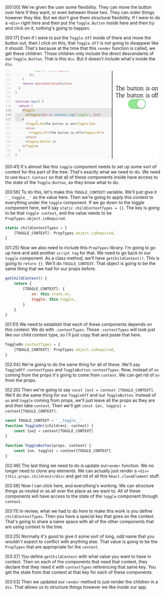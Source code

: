 [00:00] We've given the user some flexibility. They can move the button over here if they want, or even between these two. They can order things however they like. But we don't give them structural flexibility. If I were to do a `<div>` right here and then put the `Toggle.Button` inside here and then try and click on it, nothing's going to happen.

[00:17] Even if I were to put the `Toggle.Off` inside of there and move the button out, then I click on this, that `Toggle.Off` is not going to disappear like it should. That's because at the time that this `render` function is called, we get these children. Those children only include the direct descendants of our `Toggle.Button`. That is this `div`. But it doesn't include what's inside the `div`.

![Toggle Button Div](../images/react-make-compound-react-components-flexible-toggle-button-div.png)

[00:41] It's almost like this `toggle` component needs to set up some sort of context for this part of the tree. That's exactly what we need to do. We need to use `React Context` so that all of these components inside have access to the state of the `Toggle.Button`, so they know what to do.

[00:56] To do this, let's make this `TOGGLE_CONTEXT` variable. We'll just give it `'__toggle__'` as the value here. Then we're going to apply this context to everything under the `toggle` component. If we go down to the toggle component here, we'll say `static childContextTypes = {}`. The key is going to be that `toggle context`, and the value needs to be `PropTypes.object.isRequired`.

```js
static childContextTypes = {
    [TOGGLE_CONTEXT]: PropTypes.object.isRequired,
}
```

[01:25] Now we also need to include this `PropTypes` library. I'm going to go up here and add another `script tag` for that. We need to go back to our `toggle` component. As a class method, we'll have `getChildContext()`. This is going to `return {}`. We'll do `TOGGLE_CONTEXT`. That object is going to be the same thing that we had for our props before.

```js
getChildContext() {
    return {
        [TOGGLE_CONTEXT]: {
            on: this.state.on,
            toggle: this.toggle,
        }
    }
}
```

[01:51] We need to establish that each of these components depends on this context. We do with `.contextTypes`. Those `.contextTypes` will look just like our child context type, so I'll just copy that and paste that here.

```js
ToggleOn.contextTypes = {
    [TOGGLE_CONTEXT]: PropTypes.object.isRequired,
}
```

[02:04] We're going to do the same thing for all of these. We'll say `ToggleOff.contextTypes` and `ToggleButton.contextTypes`. Now, instead of `on` coming from the props it's going to come from `context`. We can get rid of `on` from the props.

[02:20] Then we're going to say `const {on} = context [TOGGLE_CONTEXT]`. We'll do the same thing for our `ToggleOff` and our `ToggleButton`. Instead of `on` and `toggle` coming from props, we'll just leave all the props as they are and then take `context`. Then we'll get `const {on, toggle} = context[TOGGLE_CONTEXT]`.

```js
const TOGGLE_CONTEXT = '__toggle__'
function ToggleOn({children}, context) {
    const {on} = context[TOGGLE_CONTEXT]
}
```

```js
function ToggleButton(props, context) {
    const {on, toggle} = context[TOGGLE_CONTEXT]
}
```

[02:46] The last thing we need to do is update our`render` function. We no longer need to clone any elements. We can actually just render a `<div>{this.props.children}</div>` and get rid of all this `React.cloneElement` stuff.

[02:58] Now I can click here, and everything's working. We can structure things as nested or as all over the place as we want to. All of these components will have access to the state of the `toggle` component through `context`.

[03:11] In review, what we had to do here to make this work is you define `childContextTypes`. Then you have a special key that goes on the context. That's going to share a name space with all of the other components that are using context in the tree.

[03:25] Normally it's good to give it some sort of long, odd name that you wouldn't expect to conflict with anything else. That value is going to be the `PropTypes` that are appropriate for the `context`.

[03:37] You define `getChildContext` with what value you want to have in context. Then on each of the components that need that context, they declare that they need it with `contextTypes` referencing that same key. You get the state from that context at that key for each of these components.

[03:53] Then we updated our `render` method to just render the children in a `div`. That allows us to structure things however we like inside our app.